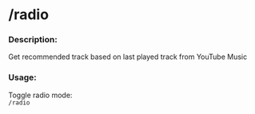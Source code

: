 # /radio

### Description:
Get recommended track based on last played track from YouTube Music<br>

### Usage:
Toggle radio mode:<br>
`/radio`<br>